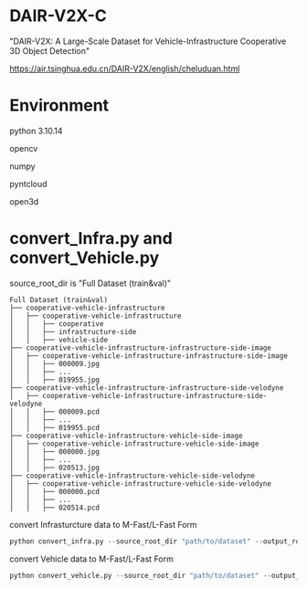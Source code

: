 # DAIR-V2X-C

"DAIR-V2X: A Large-Scale Dataset for Vehicle-Infrastructure Cooperative 3D Object Detection"

https://air.tsinghua.edu.cn/DAIR-V2X/english/cheluduan.html

# Environment
python 3.10.14

opencv

numpy

pyntcloud

open3d

# convert_Infra.py and convert_Vehicle.py

source_root_dir is "Full Dataset (train&val)"

```
Full Dataset (train&val)
├── cooperative-vehicle-infrastructure
│   ├── cooperative-vehicle-infrastructure
│   │   ├── cooperative
│   │   ├── infrastructure-side
│   │   ├── vehicle-side
├── cooperative-vehicle-infrastructure-infrastructure-side-image
│   ├── cooperative-vehicle-infrastructure-infrastructure-side-image
│   │   ├── 000009.jpg
│   │   ├── ...
│   │   ├── 019955.jpg
├── cooperative-vehicle-infrastructure-infrastructure-side-velodyne
│   ├── cooperative-vehicle-infrastructure-infrastructure-side-velodyne
│   │   ├── 000009.pcd
│   │   ├── ...
│   │   ├── 019955.pcd
├── cooperative-vehicle-infrastructure-vehicle-side-image
│   ├── cooperative-vehicle-infrastructure-vehicle-side-image
│   │   ├── 000000.jpg
│   │   ├── ...
│   │   ├── 020513.jpg
├── cooperative-vehicle-infrastructure-vehicle-side-velodyne
│   ├── cooperative-vehicle-infrastructure-vehicle-side-velodyne
│   │   ├── 000000.pcd
│   │   ├── ...
│   │   ├── 020514.pcd
```

convert Infrasturcture data to M-Fast/L-Fast Form

```python
python convert_infra.py --source_root_dir "path/to/dataset" --output_root_dir "path/to/output"
```

convert Vehicle data to M-Fast/L-Fast Form

```python
python convert_vehicle.py --source_root_dir "path/to/dataset" --output_root_dir "path/to/output"
```